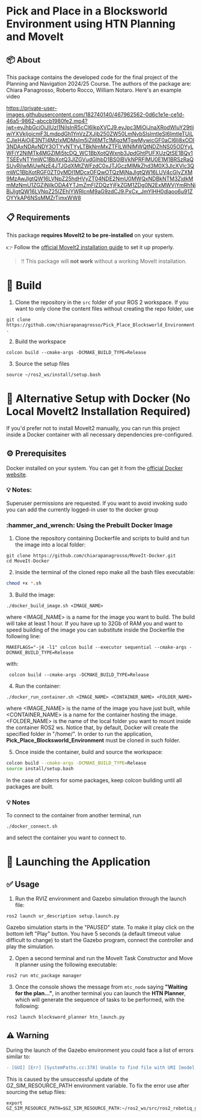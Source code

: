 
# Pick and Place in a Blocksworld Environment using HTN Planning and MoveIt

## :package: About

This package contains the developed code for the final project of the Planning and Navigation 2024/25 Course. The authors of the package are:
Chiara Panagrosso, Roberto Rocco, William Notaro. Here's an example video

https://private-user-images.githubusercontent.com/182740140/467962562-0d6c1e1e-ce1d-46a5-9862-abccb1980fe2.mp4?jwt=eyJhbGciOiJIUzI1NiIsInR5cCI6IkpXVCJ9.eyJpc3MiOiJnaXRodWIuY29tIiwiYXVkIjoicmF3LmdpdGh1YnVzZXJjb250ZW50LmNvbSIsImtleSI6ImtleTUiLCJleHAiOjE3NTI4MzIxMDMsIm5iZiI6MTc1MjgzMTgwMywicGF0aCI6Ii8xODI3NDAxNDAvNDY3OTYyNTYyLTBkNmMxZTFlLWNlMWQtNDZhNS05ODYyLWFiY2NiMTk4MGZlMi5tcDQ_WC1BbXotQWxnb3JpdGhtPUFXUzQtSE1BQy1TSEEyNTYmWC1BbXotQ3JlZGVudGlhbD1BS0lBVkNPRFlMU0E1M1BRSzRaQSUyRjIwMjUwNzE4JTJGdXMtZWFzdC0xJTJGczMlMkZhd3M0X3JlcXVlc3QmWC1BbXotRGF0ZT0yMDI1MDcxOFQwOTQzMjNaJlgtQW16LUV4cGlyZXM9MzAwJlgtQW16LVNpZ25hdHVyZT04NDE2NmU0MWQxNDBkNTM3ZjdkMmMzNmU1ZGZiNjlkODA4YTJmZmFlZDQzYjFkZGM1ZDg0N2ExMWVjYmRhNjBiJlgtQW16LVNpZ25lZEhlYWRlcnM9aG9zdCJ9.PxCx_JmYlHH0dlaoo6u91ZOYYkAP6NSsMMZrTjmxWW8

## :clipboard: Requirements
This package **requires MoveIt2 to be pre-installed** on your system.

:point_right: Follow the [official MoveIt2 installation guide](https://moveit.picknik.ai/humble/doc/tutorials/getting_started/getting_started.html) to set it up properly.
> :bangbang: This package will **not work** without a working MoveIt installation.

# :hammer: Build
1. Clone the repository in the `src` folder of your ROS 2 workspace.  If you want to only clone the content files without creating the repo folder, use
```
git clone https://github.com/chiarapanagrosso/Pick_Place_Blocksworld_Environment.git .
```
2. Build the workspace
```
colcon build --cmake-args -DCMAKE_BUILD_TYPE=Release
```
3. Source the setup files
```
source ~/ros2_ws/install/setup.bash
```

# :whale: Alternative Setup with Docker (No Local MoveIt2 Installation Required)
If you'd prefer not to install MoveIt2 manually, you can run this project inside a Docker container with all necessary dependencies pre-configured.

## :gear: Prerequisites
Docker installed on your system. You can get it from the [official Docker website](https://docs.docker.com/get-docker/). 

### :bulb: Notes: 
Superuser permissions are requested. If you want to avoid invoking sudo you can add the currently logged-in user to the docker group


### \:hammer\_and\_wrench: Using the Prebuilt Docker Image

1. Clone the repository containing Dockerfile and scripts to build and tun the image into a local folder:

```
git clone https://github.com/chiarapanagrosso/MoveIt-Docker.git
cd MoveIt-Docker
```
2. Inside the terminal of the cloned repo make all the bash files executable:
```sh
chmod +x *.sh
```

3. Build the image: 

```
./docker_build_image.sh <IMAGE_NAME>
```
where <IMAGE_NAME> is a name for the image you want to build. The build will take at least 1 hour.
If you have up to 32Gb of RAM you and want to speed building of the image you can substitute inside the Dockerfile the following line:
```
MAKEFLAGS="-j4 -l1" colcon build --executor sequential --cmake-args -DCMAKE_BUILD_TYPE=Release
```
with:
```
 colcon build --cmake-args -DCMAKE_BUILD_TYPE=Release
```

4. Run the container:

```
./docker_run_container.sh <IMAGE_NAME> <CONTAINER_NAME> <FOLDER_NAME>
```
where <IMAGE_NAME> is the name of the image you have just built, while <CONTAINER_NAME> is a name for the container hosting the image. <FOLDER_NAME> is the name of the local folder you want to mount inside the container ROS2 ws. Notice that, by default, Docker will create the specified folder in "/home/". In order to run the application, **Pick_Place_Blocksworld_Environment** must be cloned in such folder.


5. Once inside the container, build and source the workspace:

```bash
colcon build --cmake-args -DCMAKE_BUILD_TYPE=Release
source install/setup.bash
```

In the case of stderrs for some packages, keep colcon building until all packages are built.

### :bulb: Notes

To connect to the container from another terminal, run
```
./docker_connect.sh 
```
and select the container you want to connect to.


# :rocket: Launching the Application

## :white_check_mark: Usage
1. Run the RVIZ environment and Gazebo simulation through the launch file:
```
ros2 launch ur_description setup.launch.py 
```
Gazebo simulation starts in the "PAUSED" state. To make it play click on the bottom left "Play" button. You have 5 seconds (a default timeout value difficult to change) to start the Gazebo program, connect the controller and play the simulation.

2. Open a second terminal and run the MoveIt Task Constructor and Move It planner using the following executable:
```
ros2 run mtc_package manager
```
3. Once the console shows the message from `mtc_node` saying **"Waiting for the plan..."**, in another terminal you can launch the **HTN Planner**, which will generate the sequence of tasks to be performed, with the following:

```
ros2 launch blocksword_planner htn_launch.py 
``` 

## :warning: Warning
During the launch of the Gazebo environment you could face a list of errors similar to:
```diff
- [GUI] [Err] [SystemPaths.cc:378] Unable to find file with URI [model://robotiq_description/meshes/visual/2f_85/robotiq_base.dae]

```
This is caused by the unsuccessful update of the GZ_SIM_RESOURCE_PATH environment variable. To fix the error use after sourcing the setup files:
```
export GZ_SIM_RESOURCE_PATH=$GZ_SIM_RESOURCE_PATH:~/ros2_ws/src/ros2_robotiq_gripper/
```
